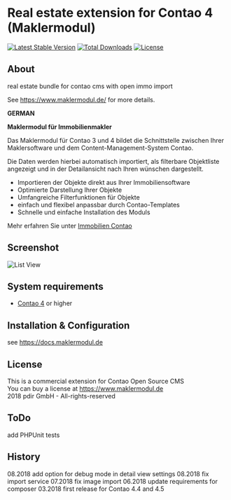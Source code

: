 Real estate extension for Contao 4 (Maklermodul)
================================================

[![Latest Stable Version](https://poser.pugx.org/pdir/maklermodul-bundle/v/stable)](https://packagist.org/packages/pdir/maklermodul-bundle)
[![Total Downloads](https://poser.pugx.org/pdir/maklermodul-bundle/downloads)](https://packagist.org/packages/pdir/maklermodul-bundle)
[![License](https://poser.pugx.org/pdir/maklermodul-bundle/license)](https://packagist.org/packages/pdir/maklermodul-bundle)

About
-----

real estate bundle for contao cms with open immo import

See https://www.maklermodul.de/ for more details.

**GERMAN**

**Maklermodul für Immobilienmakler**

Das Maklermodul für Contao 3 und 4 bildet die Schnittstelle zwischen Ihrer Maklersoftware und dem Content-Management-System Contao.

Die Daten werden hierbei automatisch importiert, als filterbare Objektliste angezeigt und in der Detailansicht nach Ihren wünschen dargestellt.

- Importieren der Objekte direkt aus Ihrer Immobiliensoftware
- Optimierte Darstellung Ihrer Objekte
- Umfangreiche Filterfunktionen für Objekte
- einfach und flexibel anpassbar durch Contao-Templates
- Schnelle und einfache Installation des Moduls

Mehr erfahren Sie unter [Immobilien Contao](https://www.maklermodul.de/)


Screenshot
-----------

![List View](https://www.maklermodul.de/files/maklermodul/01_inhalte/screenshots/maklermodul_demo_auswahllisten.png)

System requirements
-------------------

* [Contao 4](https://github.com/contao/managed-edition) or higher

Installation & Configuration
----------------------------

see https://docs.maklermodul.de

License
-------
This is a commercial extension for Contao Open Source CMS<br>
You can buy a license at https://www.maklermodul.de<br>
2018 pdir GmbH - All-rights-reserved<br>


ToDo
---------------
add PHPUnit tests

History
-------
08.2018 add option for debug mode in detail view settings
08.2018 fix import service
07.2018 fix image import
06.2018 update requirements for composer
03.2018 first release for Contao 4.4 and 4.5
